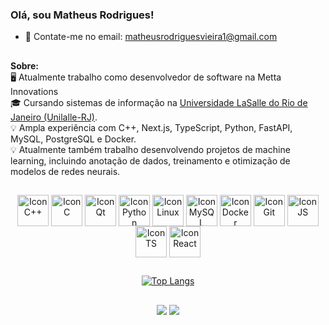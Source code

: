 ### Olá, sou Matheus Rodrigues!

- 💬 Contate-me no email: matheusrodriguesvieira1@gmail.com
  
##

  <b> Sobre: </b><br>
  🖥️ Atualmente trabalho como desenvolvedor de software na Metta Innovations <br>
  🎓 Cursando sistemas de informação na [Universidade LaSalle do Rio de Janeiro (Unilalle-RJ)](https://www.unilasalle.edu.br/rj). <br>
  💡 Ampla experiência com C++, Next.js, TypeScript, Python, FastAPI, MySQL, PostgreSQL e Docker. <br>
  💡 Atualmente também trabalho desenvolvendo projetos de machine learning, incluindo anotação de dados, treinamento e otimização de modelos de redes neurais.<br>

##

<div align = "center" style="display: inline_block">
  <img align="center" alt="Icon C++" width="50" src="https://cdn.jsdelivr.net/gh/devicons/devicon/icons/cplusplus/cplusplus-original.svg" />
  <img align="center" alt="Icon C" width="50" src="https://cdn.jsdelivr.net/gh/devicons/devicon@latest/icons/c/c-original.svg" />
  <img align="center" alt="Icon Qt" width="50" src="https://cdn.jsdelivr.net/gh/devicons/devicon/icons/qt/qt-original.svg" />
  <img align="center" alt="Icon Python" width="50" src="https://cdn.jsdelivr.net/gh/devicons/devicon@latest/icons/python/python-original.svg" />
  <img align="center" alt="Icon Linux" width="50" src="https://cdn.jsdelivr.net/gh/devicons/devicon/icons/linux/linux-original.svg" />
  <img align="center" alt="Icon MySQL" width="50" src="https://cdn.jsdelivr.net/gh/devicons/devicon/icons/mysql/mysql-original.svg" />
  <img align="center" alt="Icon Docker" width="50" src="https://cdn.jsdelivr.net/gh/devicons/devicon/icons/docker/docker-original.svg" />    
  <img align="center" alt="Icon Git" width="50" src="https://cdn.jsdelivr.net/gh/devicons/devicon/icons/git/git-original.svg" />
  <img align="center" alt="Icon JS" width="50" src="https://cdn.jsdelivr.net/gh/devicons/devicon/icons/javascript/javascript-original.svg" />
  <img align="center" alt="Icon TS" width="50" src="https://cdn.jsdelivr.net/gh/devicons/devicon/icons/typescript/typescript-original.svg" />
  <img align="center" alt="Icon React" width="50" src="https://cdn.jsdelivr.net/gh/devicons/devicon/icons/react/react-original.svg" /> 
</div> 

##

<div align="center">
  <a href="https://github.com/matheusrodrivi/github-readme-stats">
    <img src="https://github-readme-stats.vercel.app/api/top-langs/?username=matheusrodrivi&hide=Jupyter%20Notebook&layout=compact" alt="Top Langs" />
  </a>  
</div>

##

<div align= "center" style="display: inline_block"> 
  <a href="https://www.linkedin.com/in/matheusrodrivi/" target="_blank"><img src="https://img.shields.io/badge/LinkedIn-0077B5?style=for-the-badge&logo=linkedin&logoColor=white" target="_blank"></a>
  <a href="mailto:matheusvieirarodrigues1@gmail.com" target="_blank"><img src="https://img.shields.io/badge/-Gmail-%23333?style=for-the-badge&logo=gmail&logoColor=white" target="_blank"></a>
</div>
